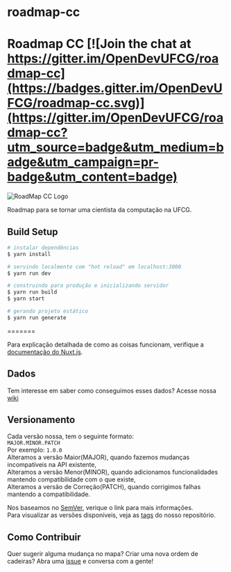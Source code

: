 # roadmap-cc


# Roadmap CC [![Join the chat at https://gitter.im/OpenDevUFCG/roadmap-cc](https://badges.gitter.im/OpenDevUFCG/roadmap-cc.svg)](https://gitter.im/OpenDevUFCG/roadmap-cc?utm_source=badge&utm_medium=badge&utm_campaign=pr-badge&utm_content=badge)

![RoadMap CC Logo](https://i.imgur.com/rCKBR0t.png)

Roadmap para se tornar uma cientista da computação na UFCG.

## Build Setup

``` bash
# instalar dependências
$ yarn install

# servindo localmente com "hot reload" em localhost:3000
$ yarn run dev

# construindo para produção e inicializando servidor
$ yarn run build
$ yarn start

# gerando projeto estático
$ yarn run generate
```
=======

Para explicação detalhada de como as coisas funcionam, verifique a [documentação do Nuxt.js](https://nuxtjs.org).

## Dados

Tem interesse em saber como conseguimos esses dados? Acesse nossa [wiki](https://github.com/OpenDevUFCG/roadmap-cc/wiki/RoadMap-CC---Wiki)

## Versionamento

Cada versão nossa, tem o seguinte formato:  
`MAJOR.MINOR.PATCH`  
Por exemplo: `1.0.0`  
Alteramos a versão Maior(MAJOR), quando fazemos mudanças incompatíveis na API existente,  
Alteramos a versão Menor(MINOR), quando adicionamos funcionalidades mantendo compatibilidade com o que existe,   
Alteramos a versão de Correção(PATCH), quando corrigimos falhas mantendo a compatibilidade.

Nos baseamos no [SemVer](https://semver.org/lang/pt-BR/), verique o link para mais informações.  
Para visualizar as versões disponíveis, veja as [tags](https://github.com/OpenDevUFCG/roadmap-cc/tags) do nosso repositório.

## Como Contribuir

Quer sugerir alguma mudança no mapa? Criar uma nova ordem de cadeiras? Abra uma [issue](https://github.com/OpenDevUFCG/roadmap-cc/issues/new) e conversa com a gente!
